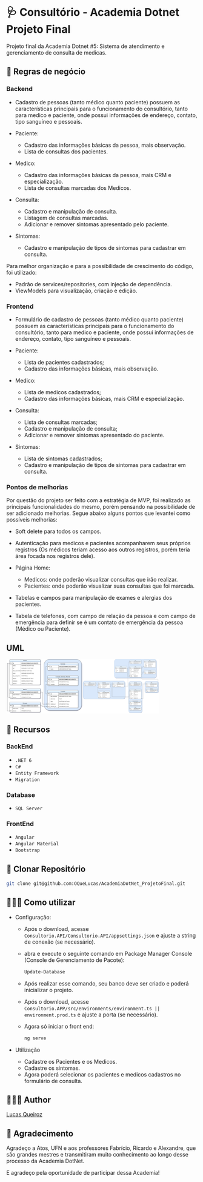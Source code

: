 # 🩺 Consultório - Academia Dotnet Projeto Final

Projeto final da Academia Dotnet #5: Sistema de atendimento e gerenciamento de consulta de medicas.

## 📐 Regras de negócio

### Backend

- Cadastro de pessoas (tanto médico quanto paciente) possuem as características principais para o funcionamento do consultório, tanto para medico e paciente, onde possui informações de endereço, contato, tipo sanguíneo e pessoais.

- Paciente:
  - Cadastro das informações básicas da pessoa, mais observação.
  - Lista de consultas dos pacientes.

- Medico:
  - Cadastro das informações básicas da pessoa, mais CRM e especialização.
  - Lista de consultas marcadas dos Medicos.

- Consulta:
  - Cadastro e manipulação de consulta.
  - Listagem de consultas marcadas.
  - Adicionar e remover sintomas apresentado pelo paciente.

- Sintomas:
  - Cadastro e manipulação de tipos de sintomas para cadastrar em consulta.

Para melhor organização e para a possibilidade de crescimento do código, foi utilizado:

- Padrão de services/repositories, com injeção de dependência.
- ViewModels para visualização, criação e edição.

### Frontend

- Formulário de cadastro de pessoas (tanto médico quanto paciente) possuem as características principais para o funcionamento do consultório, tanto para medico e paciente, onde possui informações de endereço, contato, tipo sanguíneo e pessoais.

- Paciente:
  - Lista de pacientes cadastrados;
  - Cadastro das informações básicas, mais observação.

- Medico:
  - Lista de medicos cadastrados;
  - Cadastro das informações básicas, mais CRM e especialização.

- Consulta:
  - Lista de consultas marcadas;
  - Cadastro e manipulação de consulta;
  - Adicionar e remover sintomas apresentado do paciente.

- Sintomas:
  - Lista de sintomas cadastrados;
  - Cadastro e manipulação de tipos de sintomas para cadastrar em consulta.

### Pontos de melhorias

Por questão do projeto ser feito com a estratégia de MVP, foi realizado as principais funcionalidades do mesmo, porém pensando na possibilidade de ser adicionado melhorias. Segue abaixo alguns pontos que levantei como possíveis melhorias:

- Soft delete para todos os campos.

- Autenticação para medicos e pacientes acompanharem seus próprios registros (Os médicos teriam acesso aos outros registros, porém teria área focada nos registros dele).

- Página Home:
  - Medicos: onde poderão visualizar consultas que irão realizar.
  - Pacientes: onde poderão visualizar suas consultas que foi marcada.

- Tabelas e campos para manipulação de exames e alergias dos pacientes.

- Tabela de telefones, com campo de relação da pessoa e com campo de emergência para definir se é um contato de emergência da pessoa (Médico ou Paciente).

## UML

<div style="display:flex">
  <img src="https://github.com/OQueLucas/AcademiaDotNet_ProjetoFinal/blob/main/Arquitetura/Escopo%20base%20-%20Hospital.jpg" title="UML escopo inicial" alt="UML do escopo inicial do projeto com tabelas simplificadas" width="40%">
  <img src="https://github.com/OQueLucas/AcademiaDotNet_ProjetoFinal/blob/main/Arquitetura/Escopo%20final%20-%20Hospital.jpg" title="UML escopo final" alt="UML do escopo final do projeto com tabelas mais robustas" width="40%">
</div>

## 🔧 Recursos

### BackEnd

- `.NET 6`
- `C#`
- `Entity Framework`
- `Migration`

### Database

- `SQL Server`

### FrontEnd

- `Angular`
- `Angular Material`
- `Bootstrap`

## 🔻 Clonar Repositório

```bash
git clone git@github.com:OQueLucas/AcademiaDotNet_ProjetoFinal.git
```

## 🧑🏽‍💻 Como utilizar

- Configuração:

  - Após o download, acesse `Consultorio.API/Consultorio.API/appsettings.json` e ajuste a string de conexão (se necessário).

  - abra e execute o seguinte comando em Package Manager Console (Console de Gerenciamento de Pacote):

    ```bash
    Update-Database
    ```

  - Após realizar esse comando, seu banco deve ser criado e poderá inicializar o projeto.

  - Após o download, acesse `Consultorio.APP/src/environments/environment.ts || environment.prod.ts` e ajuste a porta (se necessário).

  - Agora só iniciar o front end:

    ```bash
    ng serve
    ```

- Utilização

  - Cadastre os Pacientes e os Medicos.
  - Cadastre os sintomas.
  - Agora poderá selecionar os pacientes e medicos cadastros no formulário de consulta.

## 👨🏻‍🦱 Author

[Lucas Queiroz](https://github.com/OQueLucas/)

## 🎁 Agradecimento

Agradeço a Atos, UFN e aos professores Fabrício, Ricardo e Alexandre, que são grandes mestres e transmitiram muito conhecimento ao longo desse processo da Academia DotNet.

E agradeço pela oportunidade de participar dessa Academia!
